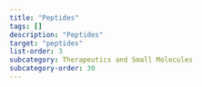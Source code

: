 ```yaml
---
title: "Peptides"
tags: []
description: "Peptides"
target: "peptides"
list-order: 3
subcategory: Therapeutics and Small Molecules
subcategory-order: 30
---
```

